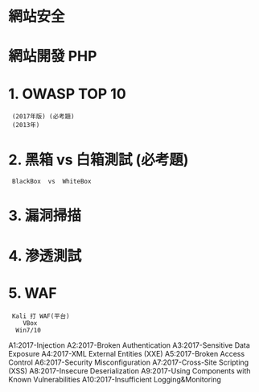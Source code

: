 # 網站安全



# 網站開發   PHP



# 1. OWASP TOP 10
     (2017年版) (必考題)
     (2013年)
  
  
  
# 2. 黑箱 vs 白箱測試 (必考題)
     BlackBox  vs  WhiteBox
     
     
     
# 3. 漏洞掃描



# 4. 滲透測試



# 5. WAF
     Kali 打 WAF(平台)
        VBox
      Win7/10
      
      
      
      
A1:2017-Injection
A2:2017-Broken Authentication
A3:2017-Sensitive Data Exposure
A4:2017-XML External Entities (XXE)
A5:2017-Broken Access Control
A6:2017-Security Misconfiguration
A7:2017-Cross-Site Scripting (XSS)
A8:2017-Insecure Deserialization
A9:2017-Using Components with Known Vulnerabilities
A10:2017-Insufficient Logging&Monitoring
      
